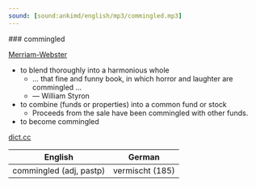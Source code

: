 ```yaml
---
sound: [sound:ankimd/english/mp3/commingled.mp3]
---
```


\### commingled

[Merriam-Webster](https://www.merriam-webster.com/dictionary/commingled)

- to blend thoroughly into a harmonious whole
    - … that fine and funny book, in which horror and laughter are commingled …
    - — William Styron
- to combine (funds or properties) into a common fund or stock
    - Proceeds from the sale have been commingled with other funds.
- to become commingled

[dict.cc](https://www.dict.cc/commingled)

| English        | German       |
| -------------- | ------------ |
| commingled (adj, pastp) | vermischt (185) |
